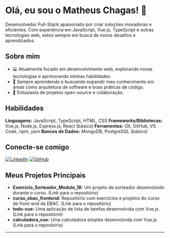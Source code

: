# Olá, eu sou o Matheus Chagas! 👋

Desenvolvedor Full-Stack apaixonado por criar soluções inovadoras e eficientes. Com experiência em JavaScript, Vue.js, TypeScript e outras tecnologias web, estou sempre em busca de novos desafios e aprendizados.  

## Sobre mim

- 💻 Atualmente focado em desenvolvimento web, explorando novas tecnologias e aprimorando minhas habilidades.
- 🌱 Sempre aprendendo e buscando expandir meu conhecimento em áreas como arquitetura de software e boas práticas de código.
- 🚀 Entusiasta de projetos open-source e colaboração.

## Habilidades

**Linguagens:** JavaScript, TypeScript, HTML, CSS
**Frameworks/Bibliotecas:** Vue.js, Node.js, Express.js, React (básico)
**Ferramentas:** Git, GitHub, VS Code, npm, yarn
**Bancos de Dados:** MongoDB, PostgreSQL (básico)

## Conecte-se comigo

[![LinkedIn](https://img.shields.io/badge/LinkedIn-0077B5?style=for-the-badge&logo=linkedin&logoColor=white)](https://www.linkedin.com/in/matheus-chagas-95)
[![GitHub](https://img.shields.io/badge/GitHub-100000?style=for-the-badge&logo=github&logoColor=white)](https://github.com/MatheusChaagas95)

## Meus Projetos Principais

- **Exercicio_Sorteador_Modulo_18:** Um projeto de sorteador desenvolvido durante o curso. (Link para o repositório)
- **curso_ebac_frontend:** Repositório com exercícios e projetos do curso de front-end da EBAC. (Link para o repositório)
- **todo-vue:** Uma aplicação de lista de tarefas desenvolvida com Vue.js. (Link para o repositório)
- **calculadora_vue:** Uma calculadora simples desenvolvida com Vue.js. (Link para o repositório)

---
